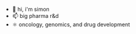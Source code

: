 - 👋 hi, i'm simon
- 📫 big pharma r&d
- :atom_symbol: oncology, genomics, and drug development


<!---
hoggdog/hoggdog is a ✨ special ✨ repository because its `README.md` (this file) appears on your GitHub profile.
You can click the Preview link to take a look at your changes.
--->
